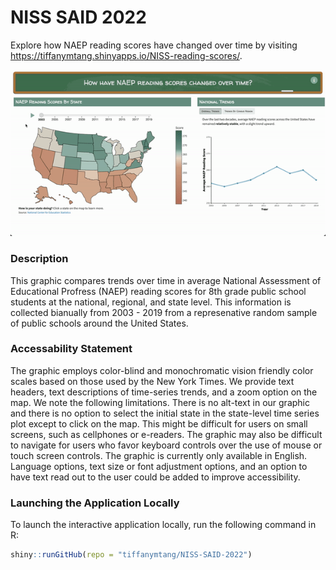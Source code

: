 # NISS SAID 2022

Explore how NAEP reading scores have changed over time by visiting https://tiffanymtang.shinyapps.io/NISS-reading-scores/.

![](./figures/NISS-reading-scores.gif)

### Description 

This graphic compares trends over time in average National Assessment of Educational Profress (NAEP) reading scores for 8th grade public school students at the national, regional, and state level. This information is collected bianually from 2003 - 2019 from a represenative random sample of public schools around the United States. 

### Accessability Statement

The graphic employs color-blind and monochromatic vision friendly color scales based on those used by the New York Times. We provide text headers, text descriptions of time-series trends, and a zoom option on the map. We note the following limitations. There is no alt-text in our graphic and there is no option to select the initial state in the state-level time series plot except to click on the map. This might be difficult for users on small screens, such as cellphones or e-readers. The graphic may also be difficult to navigate for users who favor keyboard controls over the use of mouse or touch screen controls. The graphic is currently only available in English. Language options, text size or font adjustment options, and an option to have text read out to the user could be added to improve accessibility.

### Launching the Application Locally

To launch the interactive application locally, run the following command in R:

```R
shiny::runGitHub(repo = "tiffanymtang/NISS-SAID-2022")
```
